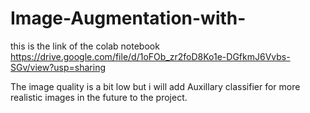 # Image-Augmentation-with-

this is the link of the colab notebook
https://drive.google.com/file/d/1oFOb_zr2foD8Ko1e-DGfkmJ6Vvbs-SGv/view?usp=sharing

The image quality is a bit low but i will add Auxillary classifier for more realistic images in the future to the project.
